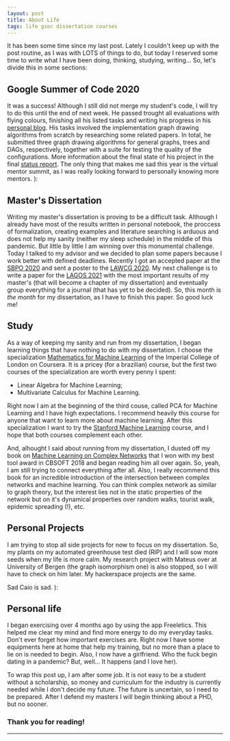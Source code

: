 ```yaml
---
layout: post
title: About Life
tags: life gsoc dissertation courses
---
```


It has been some time since my last post. Lately I couldn't keep up with the
post routine, as I was with LOTS of things to do, but today I reserved some
time to write what I have been doing, thinking, studying, writing... So, let's
divide this in some sections:

## Google Summer of Code 2020

It was a success! Although I still did not merge my student's code, I will
try to do this until the end of next week. He passed trought all evaluations
with flying colours, finishing all his listed tasks and writing his progress
in his [personal blog](https://dilsonguim.github.io/website/). His tasks 
involved the implementation graph drawing algorithms from scratch by researching 
some related papers. In total, he submitted three graph drawing algorithms 
for general graphs, trees and DAGs, respectively, together with a suite for 
testing the  quality of the configurations. More information about the final state of his 
project in the final [status report](https://community.kde.org/GSoC/2020/StatusReports/DilsonGuimaraes). 
The only thing that makes me sad this year is the virtual mentor summit, as
I was really looking forward to personally knowing more mentors. ):

## Master's Dissertation

Writing my master's dissertation is proving to be a difficult task. Although
I already have most of the results written in personal notebook, the proccess
of formalization, creating examples and literature searching is arduous and
does not help my sanity (neither my sleep schedule) in the middle of this 
pandemic. But little by little I am winning over this monumental challenge.
Today I talked to my advisor and we decided to plan some papers because I
work better with defined deadlines. Recently I got an accepted paper at the
[SBPO 2020](https://sbpo2020.galoa.com.br/) and sent a poster to the 
[LAWCG 2020](https://www.lawcg.mat.br/lawcg20/). My next challenge is to 
write a paper for the [LAGOS 2021](http://eventos.ufabc.edu.br/lagos2021/)
with the most important results of my master's (that will become a chapter
of my dissertation) and eventually group everything for a journal (that has 
yet to be decided). So, this month is *the month* for my dissertation, as 
I have to finish this paper. So good luck me!

## Study

As a way of keeping my sanity and run from my dissertation, I began learning
things that have nothing to do with my dissertation. I choose the specialization
[Mathematics for Machine Learning](https://www.coursera.org/specializations/mathematics-machine-learning) 
of the Imperial College of London on Coursera. It is a pricey (for a brazilian) 
course, but the first two courses of the specialization are worth every penny I spent:

- Linear Algebra for Machine Learning;
- Multivariate Calculus for Machine Learning.

Right now I am at the beginning of the third couse, called PCA for Machine
Learning and I have high expectations. I recommend heavily this course
for anyone that want to learn more about machine learning. After this 
specialization I want to try the [Stanford Machine Learning](https://www.coursera.org/learn/machine-learning?#syllabus) 
course, and I hope that both courses complement each other. 

And, alhought I said about running from my dissertation, I dusted off my
book on [Machine Learning on Complex Networks](https://link.springer.com/book/10.1007%2F978-3-319-17290-3) 
that I won with my best tool award in CBSOFT 2018 and began reading him all over 
again. So, yeah, I am still trying to connect everything after all.
Also, I really recommend this book for an incredible introduction of
the intersection between complex networks and machine learning.
You can think complex network as similar to graph theory, but the 
interest lies not in the static properties of the network but on
it's dynamical properties over random walks, tourist walk, epidemic
spreading (!), etc.

## Personal Projects

I am trying to stop all side projects for now to focus on my dissertation.
So, my plants on my automated greenhouse test died (RIP) and I will sow 
more seeds when my life is more calm. My research project with 
Mateus over at University of Bergen (the graph isomorphism one) is also 
stopped, so I will have to check on him later. My hackerspace projects are 
the same. 

Sad Caio is sad. ):

## Personal life

I began exercising over 4 months ago by using the app Freeletics. This
helped me clear my mind and find more energy to do my everyday tasks.
Don't ever forget how important exercises are. Right now I have some
equipments here at home that help my training, but no more than a place
to lie on is needed to begin. Also, I now have a girlfriend. Who the 
fuck begin dating in a pandemic? But, well... It happens (and I love
her).

To wrap this post up, I am after some job. It is not easy to be a 
student without a scholarship, so money and curriculum for the industry 
is currently needed while I don't decide my future. The future is
uncertain, so I need to be prepared. After I defend my masters I will
begin thinking about a PHD, but no sooner.

### Thank you for reading!

---
